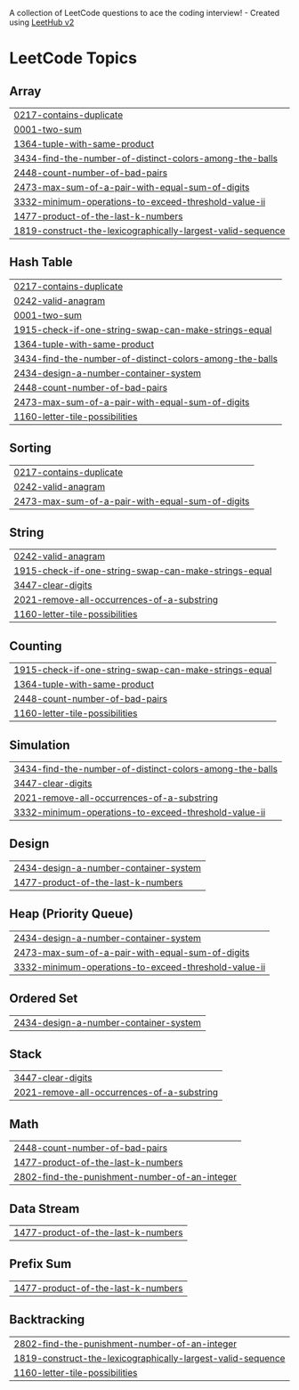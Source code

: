 A collection of LeetCode questions to ace the coding interview! - Created using [LeetHub v2](https://github.com/arunbhardwaj/LeetHub-2.0)
<!---LeetCode Topics Start-->
# LeetCode Topics
## Array
|  |
| ------- |
| [0217-contains-duplicate](https://github.com/Ahmedfurkhan/2025-LEETBEGIN/tree/master/0217-contains-duplicate) |
| [0001-two-sum](https://github.com/Ahmedfurkhan/2025-LEETBEGIN/tree/master/0001-two-sum) |
| [1364-tuple-with-same-product](https://github.com/Ahmedfurkhan/2025-LEETBEGIN/tree/master/1364-tuple-with-same-product) |
| [3434-find-the-number-of-distinct-colors-among-the-balls](https://github.com/Ahmedfurkhan/2025-LEETBEGIN/tree/master/3434-find-the-number-of-distinct-colors-among-the-balls) |
| [2448-count-number-of-bad-pairs](https://github.com/Ahmedfurkhan/2025-LEETBEGIN/tree/master/2448-count-number-of-bad-pairs) |
| [2473-max-sum-of-a-pair-with-equal-sum-of-digits](https://github.com/Ahmedfurkhan/2025-LEETBEGIN/tree/master/2473-max-sum-of-a-pair-with-equal-sum-of-digits) |
| [3332-minimum-operations-to-exceed-threshold-value-ii](https://github.com/Ahmedfurkhan/2025-LEETBEGIN/tree/master/3332-minimum-operations-to-exceed-threshold-value-ii) |
| [1477-product-of-the-last-k-numbers](https://github.com/Ahmedfurkhan/2025-LEETBEGIN/tree/master/1477-product-of-the-last-k-numbers) |
| [1819-construct-the-lexicographically-largest-valid-sequence](https://github.com/Ahmedfurkhan/2025-LEETBEGIN/tree/master/1819-construct-the-lexicographically-largest-valid-sequence) |
## Hash Table
|  |
| ------- |
| [0217-contains-duplicate](https://github.com/Ahmedfurkhan/2025-LEETBEGIN/tree/master/0217-contains-duplicate) |
| [0242-valid-anagram](https://github.com/Ahmedfurkhan/2025-LEETBEGIN/tree/master/0242-valid-anagram) |
| [0001-two-sum](https://github.com/Ahmedfurkhan/2025-LEETBEGIN/tree/master/0001-two-sum) |
| [1915-check-if-one-string-swap-can-make-strings-equal](https://github.com/Ahmedfurkhan/2025-LEETBEGIN/tree/master/1915-check-if-one-string-swap-can-make-strings-equal) |
| [1364-tuple-with-same-product](https://github.com/Ahmedfurkhan/2025-LEETBEGIN/tree/master/1364-tuple-with-same-product) |
| [3434-find-the-number-of-distinct-colors-among-the-balls](https://github.com/Ahmedfurkhan/2025-LEETBEGIN/tree/master/3434-find-the-number-of-distinct-colors-among-the-balls) |
| [2434-design-a-number-container-system](https://github.com/Ahmedfurkhan/2025-LEETBEGIN/tree/master/2434-design-a-number-container-system) |
| [2448-count-number-of-bad-pairs](https://github.com/Ahmedfurkhan/2025-LEETBEGIN/tree/master/2448-count-number-of-bad-pairs) |
| [2473-max-sum-of-a-pair-with-equal-sum-of-digits](https://github.com/Ahmedfurkhan/2025-LEETBEGIN/tree/master/2473-max-sum-of-a-pair-with-equal-sum-of-digits) |
| [1160-letter-tile-possibilities](https://github.com/Ahmedfurkhan/2025-LEETBEGIN/tree/master/1160-letter-tile-possibilities) |
## Sorting
|  |
| ------- |
| [0217-contains-duplicate](https://github.com/Ahmedfurkhan/2025-LEETBEGIN/tree/master/0217-contains-duplicate) |
| [0242-valid-anagram](https://github.com/Ahmedfurkhan/2025-LEETBEGIN/tree/master/0242-valid-anagram) |
| [2473-max-sum-of-a-pair-with-equal-sum-of-digits](https://github.com/Ahmedfurkhan/2025-LEETBEGIN/tree/master/2473-max-sum-of-a-pair-with-equal-sum-of-digits) |
## String
|  |
| ------- |
| [0242-valid-anagram](https://github.com/Ahmedfurkhan/2025-LEETBEGIN/tree/master/0242-valid-anagram) |
| [1915-check-if-one-string-swap-can-make-strings-equal](https://github.com/Ahmedfurkhan/2025-LEETBEGIN/tree/master/1915-check-if-one-string-swap-can-make-strings-equal) |
| [3447-clear-digits](https://github.com/Ahmedfurkhan/2025-LEETBEGIN/tree/master/3447-clear-digits) |
| [2021-remove-all-occurrences-of-a-substring](https://github.com/Ahmedfurkhan/2025-LEETBEGIN/tree/master/2021-remove-all-occurrences-of-a-substring) |
| [1160-letter-tile-possibilities](https://github.com/Ahmedfurkhan/2025-LEETBEGIN/tree/master/1160-letter-tile-possibilities) |
## Counting
|  |
| ------- |
| [1915-check-if-one-string-swap-can-make-strings-equal](https://github.com/Ahmedfurkhan/2025-LEETBEGIN/tree/master/1915-check-if-one-string-swap-can-make-strings-equal) |
| [1364-tuple-with-same-product](https://github.com/Ahmedfurkhan/2025-LEETBEGIN/tree/master/1364-tuple-with-same-product) |
| [2448-count-number-of-bad-pairs](https://github.com/Ahmedfurkhan/2025-LEETBEGIN/tree/master/2448-count-number-of-bad-pairs) |
| [1160-letter-tile-possibilities](https://github.com/Ahmedfurkhan/2025-LEETBEGIN/tree/master/1160-letter-tile-possibilities) |
## Simulation
|  |
| ------- |
| [3434-find-the-number-of-distinct-colors-among-the-balls](https://github.com/Ahmedfurkhan/2025-LEETBEGIN/tree/master/3434-find-the-number-of-distinct-colors-among-the-balls) |
| [3447-clear-digits](https://github.com/Ahmedfurkhan/2025-LEETBEGIN/tree/master/3447-clear-digits) |
| [2021-remove-all-occurrences-of-a-substring](https://github.com/Ahmedfurkhan/2025-LEETBEGIN/tree/master/2021-remove-all-occurrences-of-a-substring) |
| [3332-minimum-operations-to-exceed-threshold-value-ii](https://github.com/Ahmedfurkhan/2025-LEETBEGIN/tree/master/3332-minimum-operations-to-exceed-threshold-value-ii) |
## Design
|  |
| ------- |
| [2434-design-a-number-container-system](https://github.com/Ahmedfurkhan/2025-LEETBEGIN/tree/master/2434-design-a-number-container-system) |
| [1477-product-of-the-last-k-numbers](https://github.com/Ahmedfurkhan/2025-LEETBEGIN/tree/master/1477-product-of-the-last-k-numbers) |
## Heap (Priority Queue)
|  |
| ------- |
| [2434-design-a-number-container-system](https://github.com/Ahmedfurkhan/2025-LEETBEGIN/tree/master/2434-design-a-number-container-system) |
| [2473-max-sum-of-a-pair-with-equal-sum-of-digits](https://github.com/Ahmedfurkhan/2025-LEETBEGIN/tree/master/2473-max-sum-of-a-pair-with-equal-sum-of-digits) |
| [3332-minimum-operations-to-exceed-threshold-value-ii](https://github.com/Ahmedfurkhan/2025-LEETBEGIN/tree/master/3332-minimum-operations-to-exceed-threshold-value-ii) |
## Ordered Set
|  |
| ------- |
| [2434-design-a-number-container-system](https://github.com/Ahmedfurkhan/2025-LEETBEGIN/tree/master/2434-design-a-number-container-system) |
## Stack
|  |
| ------- |
| [3447-clear-digits](https://github.com/Ahmedfurkhan/2025-LEETBEGIN/tree/master/3447-clear-digits) |
| [2021-remove-all-occurrences-of-a-substring](https://github.com/Ahmedfurkhan/2025-LEETBEGIN/tree/master/2021-remove-all-occurrences-of-a-substring) |
## Math
|  |
| ------- |
| [2448-count-number-of-bad-pairs](https://github.com/Ahmedfurkhan/2025-LEETBEGIN/tree/master/2448-count-number-of-bad-pairs) |
| [1477-product-of-the-last-k-numbers](https://github.com/Ahmedfurkhan/2025-LEETBEGIN/tree/master/1477-product-of-the-last-k-numbers) |
| [2802-find-the-punishment-number-of-an-integer](https://github.com/Ahmedfurkhan/2025-LEETBEGIN/tree/master/2802-find-the-punishment-number-of-an-integer) |
## Data Stream
|  |
| ------- |
| [1477-product-of-the-last-k-numbers](https://github.com/Ahmedfurkhan/2025-LEETBEGIN/tree/master/1477-product-of-the-last-k-numbers) |
## Prefix Sum
|  |
| ------- |
| [1477-product-of-the-last-k-numbers](https://github.com/Ahmedfurkhan/2025-LEETBEGIN/tree/master/1477-product-of-the-last-k-numbers) |
## Backtracking
|  |
| ------- |
| [2802-find-the-punishment-number-of-an-integer](https://github.com/Ahmedfurkhan/2025-LEETBEGIN/tree/master/2802-find-the-punishment-number-of-an-integer) |
| [1819-construct-the-lexicographically-largest-valid-sequence](https://github.com/Ahmedfurkhan/2025-LEETBEGIN/tree/master/1819-construct-the-lexicographically-largest-valid-sequence) |
| [1160-letter-tile-possibilities](https://github.com/Ahmedfurkhan/2025-LEETBEGIN/tree/master/1160-letter-tile-possibilities) |
<!---LeetCode Topics End-->